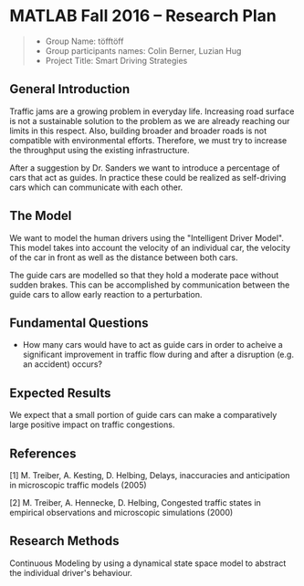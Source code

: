 # MATLAB Fall 2016 – Research Plan

> * Group Name: töfftöff
> * Group participants names: Colin Berner, Luzian Hug
> * Project Title: Smart Driving Strategies

## General Introduction
Traffic jams are a growing problem in everyday life. Increasing road surface is not a sustainable solution to the problem as we are already reaching our limits in this respect. Also, building broader and broader roads is not compatible with environmental efforts. Therefore, we must try to increase the throughput using the existing infrastructure.

After a suggestion by Dr. Sanders we want to introduce a percentage of cars that act as guides. In practice these could be realized as self-driving cars which can communicate with each other.

## The Model
We want to model the human drivers using the "Intelligent Driver Model". This model takes into account the velocity of an individual car, the velocity of the car in front as well as the distance between both cars.

The guide cars are modelled so that they hold a moderate pace without sudden brakes. This can be accomplished by communication between the guide cars to allow early reaction to a perturbation.

## Fundamental Questions
* How many cars would have to act as guide cars in order to acheive a significant improvement in traffic flow during and after a disruption (e.g. an accident) occurs?

## Expected Results
We expect that a small portion of guide cars can make a comparatively large positive impact on traffic congestions.

## References 
[1] M. Treiber, A. Kesting, D. Helbing, Delays, inaccuracies and anticipation in
microscopic traffic models (2005)

[2]  M. Treiber, A. Hennecke, D. Helbing, Congested traffic states in empirical observations and
microscopic simulations (2000)

## Research Methods
Continuous Modeling by using a dynamical state space model to abstract the individual driver's behaviour.
